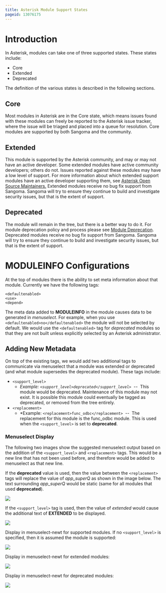 ```yaml
---
title: Asterisk Module Support States
pageid: 13076175
---
```


Introduction
============

In Asterisk, modules can take one of three supported states. These states include:

* Core
* Extended
* Deprecated

The definition of the various states is described in the following sections.

Core
----

Most modules in Asterisk are in the Core state, which means issues found with these modules can freely be reported to the Asterisk issue tracker, where the issue will be triaged and placed into a queue for resolution. Core modules are supported by both Sangoma and the community.

Extended
--------

This module is supported by the Asterisk community, and may or may not have an active developer. Some extended modules have active community developers; others do not. Issues reported against these modules may have a low level of support. For more information about which extended support modules have an active developer supporting them, see [Asterisk Open Source Maintainers.](/Development/Asterisk-Open-Source-Maintainers) Extended modules receive no bug fix support from Sangoma. Sangoma will try to ensure they continue to build and investigate security issues, but that is the extent of support.

Deprecated
----------

The module will remain in the tree, but there is a better way to do it. For module deprecation policy and process please see [Module Deprecation](/Development/Policies-and-Procedures/Module-Deprecation). Deprecated modules receive no bug fix support from Sangoma. Sangoma will try to ensure they continue to build and investigate security issues, but that is the extent of support.

MODULEINFO Configurations
=========================

At the top of modules there is the ability to set meta information about that module. Currently we have the following tags:

```
<defaultenabled>
<use>
<depend>
```

The meta data added to **MODULEINFO** in the module causes data to be generated in *menuselect*. For example, when you use ```<defaultenabled>no</defaultenabled>``` the module will not be selected by default. We would use the ```<defaultenabled>``` tag for *deprecated* modules so that they are not built unless explicitly selected by an Asterisk administrator.

Adding New Metadata
-------------------

On top of the existing tags, we would add two additional tags to communicate via menuselect that a module was extended or deprecated (and what module supersedes the deprecated module). These tags include:

- ```<support_level>```
	+ *Example: ```<support_level>deprecated</support_level>```*  --  This module would be deprecated. Maintenance of this module may not exist. It is possible this module could eventually be tagged as deprecated, or removed from the tree entirely.
- ```<replacement>```
	+ *Example: ```<replacement>func_odbc</replacement>```  --  The replacement for this module is the func_odbc module. This is used when the ```<support_level>``` is set to **deprecated**.

### Menuselect Display

The following two images show the suggested menuselect output based on the addition of the ```<support_level>``` and ```<replacement>``` tags. This would be a new line that has not been used before, and therefore would be added to menuselect as that new line.

If the **deprecated** value is used, then the value between the ```<replacement>``` tags will replace the value of *app_superQ* as shown in the image below. The text surrounding *app_superQ* would be static (same for all modules that used **deprecated**).

![](menuselect-deprecated.png)

If the ```<support_level>``` tag is used, then the value of *extended* would cause the additional text of **EXTENDED** to be displayed.

![](menuselect-unmaintained.png)

Display in menuselect-newt for supported modules. If no ```<support_level>``` is specified, then it is assumed the module is supported:

![](menuselect-newt-supported.png)

Display in menuselect-newt for extended modules:

![](menuselect-newt-unmaintained.png)

Display in menuselect-newt for deprecated modules:

![](menuselect-newt-deprecated.png)

